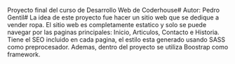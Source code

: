 Proyecto final del curso de Desarrollo Web de Coderhouse#
Autor: Pedro Gentil#
La idea de este proyecto fue hacer un sitio web que se dedique a vender ropa. El sitio web es completamente estatico y solo se puede navegar por las paginas principales:
Inicio, Articulos, Contacto e Historia. Tiene el SEO incluido en cada pagina, el estilo esta generado usando SASS como preprocesador. Ademas, dentro del proyecto se 
utiliza Boostrap como framework. 
